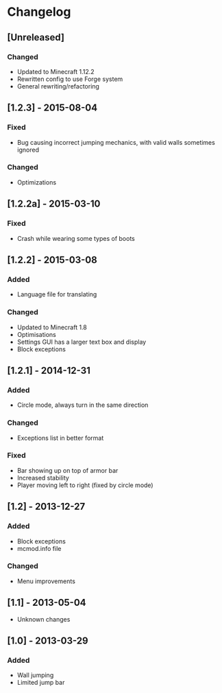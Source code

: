 # Changelog

## [Unreleased]
### Changed
- Updated to Minecraft 1.12.2
- Rewritten config to use Forge system
- General rewriting/refactoring

## [1.2.3] - 2015-08-04
### Fixed
- Bug causing incorrect jumping mechanics, with valid walls sometimes ignored
### Changed
- Optimizations

## [1.2.2a] - 2015-03-10
### Fixed
- Crash while wearing some types of boots

## [1.2.2] - 2015-03-08
### Added
- Language file for translating
### Changed
- Updated to Minecraft 1.8
- Optimisations
- Settings GUI has a larger text box and display
- Block exceptions

## [1.2.1] - 2014-12-31
### Added
- Circle mode, always turn in the same direction
### Changed
- Exceptions list in better format
### Fixed
- Bar showing up on top of armor bar
- Increased stability
- Player moving left to right (fixed by circle mode)

## [1.2] - 2013-12-27
### Added
- Block exceptions
- mcmod.info file
### Changed
- Menu improvements

## [1.1] - 2013-05-04
- Unknown changes

## [1.0] - 2013-03-29
### Added
- Wall jumping
- Limited jump bar
